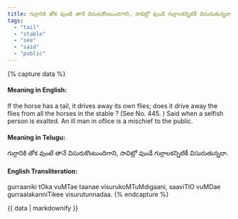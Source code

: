 ```yaml
---
title: గుర్రానికి తోక వుంటే తానే విసురుకొంటుందిగాని, సావిట్లో వుండే గుర్రాలకన్నిటికీ విసురుతున్నదా.
tags:
  - "tail"
  - "stable"
  - "see"
  - "said"
  - "public"
---
```


{% capture data %}
#### Meaning in English:
If the horse has a tail, it drives away its own flies; does it drive away the flies from all the horses in the stable ?
(See No. 445. )
Said when a selfish person is exalted.
An ill man in oflice is a mischief to the public.

#### Meaning in Telugu:
గుర్రానికి తోక వుంటే తానే విసురుకొంటుందిగాని, సావిట్లో వుండే గుర్రాలకన్నిటికీ విసురుతున్నదా.

#### English Transliteration:
gurraaniki tOka vuMTae taanae visurukoMTuMdigaani, saaviTlO vuMDae gurraalakanniTikee visurutunnadaa.
{% endcapture %}

<div class="notice">{{ data | markdownify }}</div>

